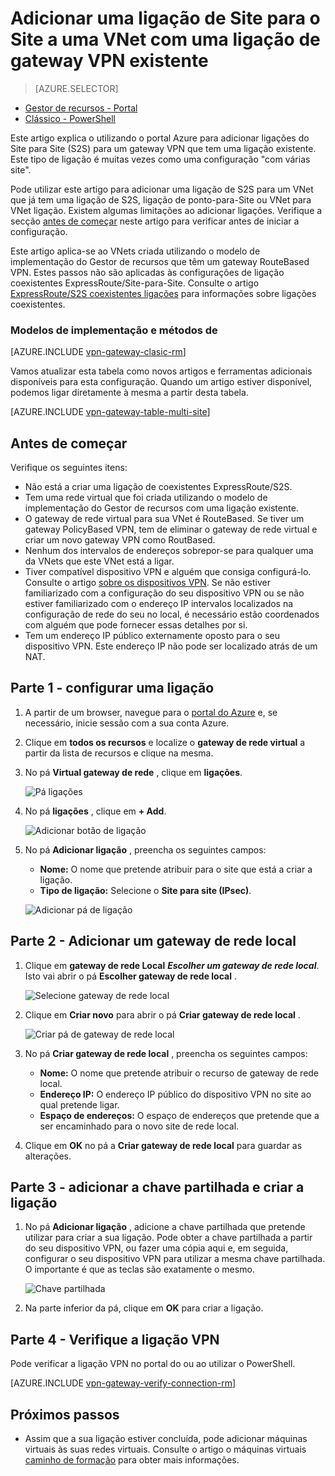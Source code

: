 <properties
   pageTitle="Como adicionar várias ligações de gateway Site para o Site VPN para uma rede virtual para o modelo de implementação do Gestor de recursos utilizando o portal Azure | Microsoft Azure"
   description="Adicionar múltiplos sites S2S ligações um gateway VPN que tem uma ligação existente"
   services="vpn-gateway"
   documentationCenter="na"
   authors="cherylmc"
   manager="carmonm"
   editor=""
   tags="azure-resource-manager"/>

<tags
   ms.service="vpn-gateway"
   ms.devlang="na"
   ms.topic="article"
   ms.tgt_pltfrm="na"
   ms.workload="infrastructure-services"
   ms.date="10/10/2016"
   ms.author="cherylmc"/>



# <a name="add-a-site-to-site-connection-to-a-vnet-with-an-existing-vpn-gateway-connection"></a>Adicionar uma ligação de Site para o Site a uma VNet com uma ligação de gateway VPN existente

> [AZURE.SELECTOR]
- [Gestor de recursos - Portal](vpn-gateway-howto-multi-site-to-site-resource-manager-portal.md)
- [Clássico - PowerShell](vpn-gateway-multi-site.md)

Este artigo explica o utilizando o portal Azure para adicionar ligações do Site para Site (S2S) para um gateway VPN que tem uma ligação existente. Este tipo de ligação é muitas vezes como uma configuração "com várias site". 

Pode utilizar este artigo para adicionar uma ligação de S2S para um VNet que já tem uma ligação de S2S, ligação de ponto-para-Site ou VNet para VNet ligação. Existem algumas limitações ao adicionar ligações. Verifique a secção [antes de começar](#before) neste artigo para verificar antes de iniciar a configuração. 

Este artigo aplica-se ao VNets criada utilizando o modelo de implementação do Gestor de recursos que têm um gateway RouteBased VPN. Estes passos não são aplicadas às configurações de ligação coexistentes ExpressRoute/Site-para-Site. Consulte o artigo [ExpressRoute/S2S coexistentes ligações](../expressroute/expressroute-howto-coexist-resource-manager.md) para informações sobre ligações coexistentes.

### <a name="deployment-models-and-methods"></a>Modelos de implementação e métodos de

[AZURE.INCLUDE [vpn-gateway-clasic-rm](../../includes/vpn-gateway-classic-rm-include.md)] 

Vamos atualizar esta tabela como novos artigos e ferramentas adicionais disponíveis para esta configuração. Quando um artigo estiver disponível, podemos ligar diretamente à mesma a partir desta tabela.

[AZURE.INCLUDE [vpn-gateway-table-multi-site](../../includes/vpn-gateway-table-multisite-include.md)] 


## <a name="before"></a>Antes de começar

Verifique os seguintes itens:

- Não está a criar uma ligação de coexistentes ExpressRoute/S2S.
- Tem uma rede virtual que foi criada utilizando o modelo de implementação do Gestor de recursos com uma ligação existente.
- O gateway de rede virtual para sua VNet é RouteBased. Se tiver um gateway PolicyBased VPN, tem de eliminar o gateway de rede virtual e criar um novo gateway VPN como RoutBased.
- Nenhum dos intervalos de endereços sobrepor-se para qualquer uma da VNets que este VNet está a ligar.
- Tiver compatível dispositivo VPN e alguém que consiga configurá-lo. Consulte o artigo [sobre os dispositivos VPN](vpn-gateway-about-vpn-devices.md). Se não estiver familiarizado com a configuração do seu dispositivo VPN ou se não estiver familiarizado com o endereço IP intervalos localizados na configuração de rede do seu no local, é necessário estão coordenados com alguém que pode fornecer essas detalhes por si.
- Tem um endereço IP público externamente oposto para o seu dispositivo VPN. Este endereço IP não pode ser localizado atrás de um NAT.


## <a name="part1"></a>Parte 1 - configurar uma ligação

1. A partir de um browser, navegue para o [portal do Azure](http://portal.azure.com) e, se necessário, inicie sessão com a sua conta Azure.
2. Clique em **todos os recursos** e localize o **gateway de rede virtual** a partir da lista de recursos e clique na mesma.
3. No pá **Virtual gateway de rede** , clique em **ligações**.

    ![Pá ligações](./media/vpn-gateway-howto-multi-site-to-site-resource-manager-portal/connectionsblade.png "Connections blade")<br>

4. No pá **ligações** , clique em **+ Add**.

    ![Adicionar botão de ligação](./media/vpn-gateway-howto-multi-site-to-site-resource-manager-portal/addbutton.png "Add connection button")<br>

5. No pá **Adicionar ligação** , preencha os seguintes campos:
    - **Nome:** O nome que pretende atribuir para o site que está a criar a ligação.
    - **Tipo de ligação:** Selecione o **Site para site (IPsec)**.

    ![Adicionar pá de ligação](./media/vpn-gateway-howto-multi-site-to-site-resource-manager-portal/addconnectionblade.png "Add connection blade")<br>

## <a name="part2"></a>Parte 2 - Adicionar um gateway de rede local

1. Clique em **gateway de rede Local** ***Escolher um gateway de rede local***. Isto vai abrir o pá **Escolher gateway de rede local** .

    ![Selecione gateway de rede local](./media/vpn-gateway-howto-multi-site-to-site-resource-manager-portal/chooselng.png "Choose local network gateway")<br>
2. Clique em **Criar novo** para abrir o pá **Criar gateway de rede local** .

    ![Criar pá de gateway de rede local](./media/vpn-gateway-howto-multi-site-to-site-resource-manager-portal/createlngblade.png "Create local network gateway")<br>

3. No pá **Criar gateway de rede local** , preencha os seguintes campos:
    - **Nome:** O nome que pretende atribuir o recurso de gateway de rede local.
    - **Endereço IP:** O endereço IP público do dispositivo VPN no site ao qual pretende ligar.
    - **Espaço de endereços:** O espaço de endereços que pretende que a ser encaminhado para o novo site de rede local.
4. Clique em **OK** no pá a **Criar gateway de rede local** para guardar as alterações.

## <a name="part3"></a>Parte 3 - adicionar a chave partilhada e criar a ligação

1. No pá **Adicionar ligação** , adicione a chave partilhada que pretende utilizar para criar a sua ligação. Pode obter a chave partilhada a partir do seu dispositivo VPN, ou fazer uma cópia aqui e, em seguida, configurar o seu dispositivo VPN para utilizar a mesma chave partilhada. O importante é que as teclas são exatamente o mesmo.

    ![Chave partilhada](./media/vpn-gateway-howto-multi-site-to-site-resource-manager-portal/sharedkey.png "Shared key")<br>
2. Na parte inferior da pá, clique em **OK** para criar a ligação.

## <a name="part4"></a>Parte 4 - Verifique a ligação VPN

Pode verificar a ligação VPN no portal do ou ao utilizar o PowerShell.

[AZURE.INCLUDE [vpn-gateway-verify-connection-rm](../../includes/vpn-gateway-verify-connection-rm-include.md)]


## <a name="next-steps"></a>Próximos passos

- Assim que a sua ligação estiver concluída, pode adicionar máquinas virtuais às suas redes virtuais. Consulte o artigo o máquinas virtuais [caminho de formação](https://azure.microsoft.com/documentation/learning-paths/virtual-machines) para obter mais informações.
